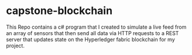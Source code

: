 # capstone-blockchain

This Repo contains a c# program that I created to simulate a live feed from an array of sensors that then send all data via HTTP requests to a REST server that updates state on the Hyperledger fabric blockchain for my project. 
